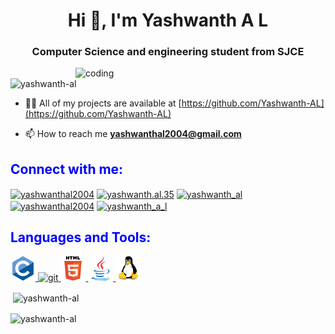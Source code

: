<h1 align="center">Hi 👋, I'm Yashwanth A L</h1>
<h3 align="center">Computer Science and engineering student from SJCE</h3>

<img align="right" alt="coding" width="400" src="https://user-images.githubusercontent.com/55389276/140866485-8fb1c876-9a8f-4d6a-98dc-08c4981eaf70.gif">

<p align="left"> <img src="https://komarev.com/ghpvc/?username=yashwanth-al&label=Profile%20views&color=0e75b6&style=flat" alt="yashwanth-al" /> </p>

- 👨‍💻 All of my projects are available at [https://github.com/Yashwanth-AL](https://github.com/Yashwanth-AL)

- 📫 How to reach me **yashwanthal2004@gmail.com**

<h2 align="left" style="color:blue;">Connect with me:</h2>
<p align="left">
<a href="https://twitter.com/yashwanthal2004" target="blank"><img align="center" src="https://raw.githubusercontent.com/rahuldkjain/github-profile-readme-generator/master/src/images/icons/Social/twitter.svg" alt="yashwanthal2004" height="30" width="40" /></a>
<a href="https://fb.com/yashwanth.al.35" target="blank"><img align="center" src="https://raw.githubusercontent.com/rahuldkjain/github-profile-readme-generator/master/src/images/icons/Social/facebook.svg" alt="yashwanth.al.35" height="30" width="40" /></a>
<a href="https://instagram.com/yashwanth_al" target="blank"><img align="center" src="https://raw.githubusercontent.com/rahuldkjain/github-profile-readme-generator/master/src/images/icons/Social/instagram.svg" alt="yashwanth_al" height="30" width="40" /></a>
<a href="https://www.hackerrank.com/yashwanthal2004" target="blank"><img align="center" src="https://raw.githubusercontent.com/rahuldkjain/github-profile-readme-generator/master/src/images/icons/Social/hackerrank.svg" alt="yashwanthal2004" height="30" width="40" /></a>
<a href="https://www.leetcode.com/yashwanth_a_l" target="blank"><img align="center" src="https://raw.githubusercontent.com/rahuldkjain/github-profile-readme-generator/master/src/images/icons/Social/leet-code.svg" alt="yashwanth_a_l" height="30" width="40" /></a>
</p>

<h2 align="left" style="color:blue;">Languages and Tools:</h2>
<p align="left"> <a href="https://www.cprogramming.com/" target="_blank" rel="noreferrer"> <img src="https://raw.githubusercontent.com/devicons/devicon/master/icons/c/c-original.svg" alt="c" width="40" height="40"/> </a> <a href="https://git-scm.com/" target="_blank" rel="noreferrer"> <img src="https://www.vectorlogo.zone/logos/git-scm/git-scm-icon.svg" alt="git" width="40" height="40"/> </a> <a href="https://www.w3.org/html/" target="_blank" rel="noreferrer"> <img src="https://raw.githubusercontent.com/devicons/devicon/master/icons/html5/html5-original-wordmark.svg" alt="html5" width="40" height="40"/> </a> <a href="https://www.java.com" target="_blank" rel="noreferrer"> <img src="https://raw.githubusercontent.com/devicons/devicon/master/icons/java/java-original.svg" alt="java" width="40" height="40"/> </a> <a href="https://www.linux.org/" target="_blank" rel="noreferrer"> <img src="https://raw.githubusercontent.com/devicons/devicon/master/icons/linux/linux-original.svg" alt="linux" width="40" height="40"/> </a> </p>

<p>&nbsp;<img align="center" src="https://github-readme-stats.vercel.app/api?username=yashwanth-al&show_icons=true&locale=en" alt="yashwanth-al" /></p>

<p><img align="center" src="https://github-readme-streak-stats.herokuapp.com/?user=yashwanth-al&" alt="yashwanth-al" /></p>

